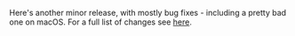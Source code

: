 Here's another minor release, with mostly bug fixes - including a pretty bad one on macOS. For a full list of changes see [here](http://slade.mancubus.net/index.php?page=changes&v=3.1.1.4).